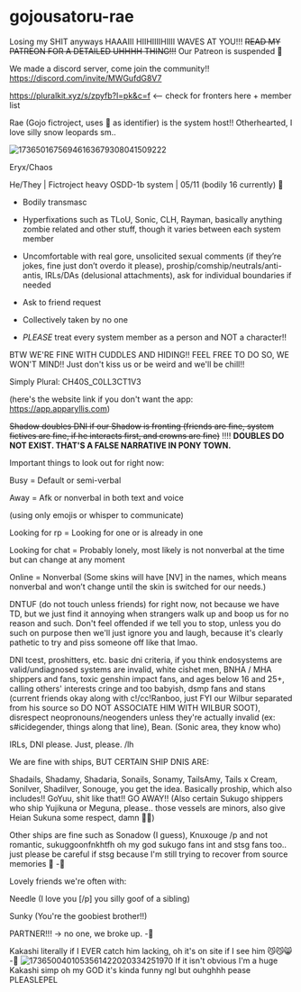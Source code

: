 # gojousatoru-rae
Losing my SHIT anyways HAAAIII HIIHIIIIHIIII WAVES AT YOU!!! ~~READ MY PATREON FOR A DETAILED UHHHH THING!!!~~ Our Patreon is suspended 🙁

We made a discord server, come join the community!! https://discord.com/invite/MWGufdG8V7

https://pluralkit.xyz/s/zpyfb?l=pk&c=f <— check for fronters here + member list

Rae (Gojo fictroject, uses 🩵 as identifier) is the system host!! Otherhearted, I love silly snow leopards sm..

![17365016756946163679308041509222](https://github.com/user-attachments/assets/75b7e5e5-c6d3-4ca0-a263-32979477d58a)


Eryx/Chaos

He/They | Fictroject heavy OSDD-1b system | 05/11 (bodily 16 currently) 🎂

- Bodily transmasc

- Hyperfixations such as TLoU, Sonic, CLH, Rayman, basically anything zombie related and other stuff, though it varies between each system member

- Uncomfortable with real gore, unsolicited sexual comments (if they’re jokes, fine just don’t overdo it please), proship/comship/neutrals/anti-antis, IRLs/DAs (delusional attachments), ask for individual boundaries if needed

- Ask to friend request

- Collectively taken by no one

- *PLEASE* treat every system member as a person and NOT a character!!

BTW WE'RE FINE WITH CUDDLES AND HIDING!! FEEL FREE TO DO SO, WE WON'T MIND!! Just don't kiss us or be weird and we'll be chill!!

Simply Plural: CH40S_C0LL3CT1V3

(here's the website link if you don't want the app: https://app.apparyllis.com)

~~Shadow doubles DNI if our Shadow is fronting (friends are fine, system fictives are fine, if he interacts first, and crowns are fine)~~ ‼️‼️ **DOUBLES DO NOT EXIST. THAT'S A FALSE NARRATIVE IN PONY TOWN.**

Important things to look out for right now:

Busy = Default or semi-verbal

Away = Afk or nonverbal in both text and voice

(using only emojis or whisper to communicate)

Looking for rp = Looking for one or is already in one

Looking for chat = Probably lonely, most likely is not nonverbal at the time but can change at any moment

Online = Nonverbal (Some skins will have [NV] in the names, which means nonverbal and won’t change until the skin is switched for our needs.)

DNTUF (do not touch unless friends) for right now, not because we have TD, but we just find it annoying when strangers walk up and boop us for no reason and such. Don't feel offended if we tell you to stop, unless you do such on purpose then we'll just ignore you and laugh, because it's clearly pathetic to try and piss someone off like that lmao.

DNI tcest, proshitters, etc. basic dni criteria, if you think endosystems are valid/undiagnosed systems are invalid, white cishet men, BNHA / MHA shippers and fans, toxic genshin impact fans, and ages below 16 and 25+, calling others' interests cringe and too babyish, dsmp fans and stans (current friends okay along with c!/cc!Ranboo, just FYI our Wilbur separated from his source so DO NOT ASSOCIATE HIM WITH WILBUR SOOT), disrespect neopronouns/neogenders unless they're actually invalid (ex: s#icidegender, things along that line), Bean. (Sonic area, they know who)

IRLs, DNI please. Just, please. /lh

We are fine with ships, BUT CERTAIN SHIP DNIS ARE:

Shadails, Shadamy, Shadaria, Sonails, Sonamy, TailsAmy, Tails x Cream, Sonilver, Shadilver, Sonouge, you get the idea. Basically proship, which also includes!! GoYuu, shit like that!! GO AWAY!! (Also certain Sukugo shippers who ship Yujikuna or Meguna, please.. those vessels are minors, also give Heian Sukuna some respect, damn 🙁🙁)

Other ships are fine such as Sonadow (I guess), Knuxouge /p and not romantic, sukuggoonfnkhtfh oh my god sukugo fans int and stsg fans too.. just please be careful if stsg because I'm still trying to recover from source memories 🙁 -🩵

Lovely friends we're often with:

Needle (I love you [/p] you silly goof of a sibling)

Sunky (You're the goobiest brother!!)

PARTNER!!! -> no one, we broke up. -🩵



Kakashi literally if I EVER catch him lacking, oh it's on site if I see him 😼😼😸 -🩵
![1736500401053561422020334251970](https://github.com/user-attachments/assets/6946709e-2a4f-464c-b215-b19eb615bff1)
If it isn't obvious I'm a huge Kakashi simp oh my GOD it's kinda funny ngl but ouhghhh pease PLEASLEPEL
